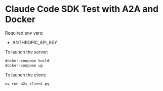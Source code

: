 # Claude Code SDK Test with A2A and Docker

Required env vars:
 - ANTHROPIC_API_KEY

To launch the server:

```bash
docker-compose build
docker-compose up
```

To launch the client:
```bash
uv run a2a_client.py
```
